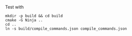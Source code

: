 Test with

```
mkdir -p build && cd build
cmake -G Ninja ..
cd ..
ln -s build/compile_commands.json compile_commands.json
```
